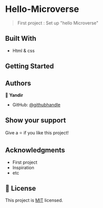 # Hello-Microverse
> First project : Set up "hello Microverse"

## Built With

- Html & css

## Getting Started




## Authors

👤 **Yandir**

- GitHub: [@githubhandle](https://github.com/Yandir1)



## Show your support

Give a ⭐️ if you like this project!

## Acknowledgments

- First project 
- Inspiration
- etc

## 📝 License

This project is [MIT](./MIT.md) licensed.